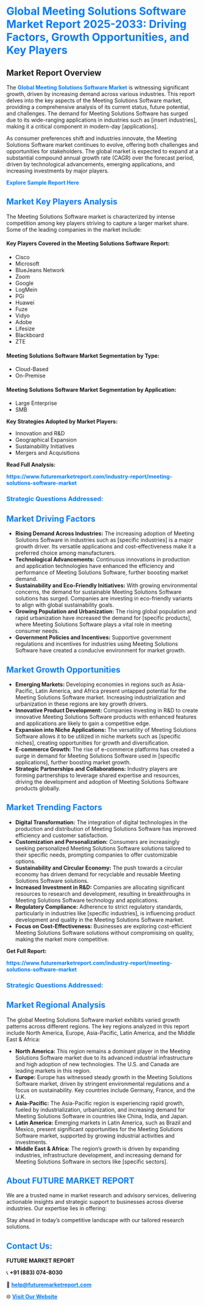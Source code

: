 <h1 style="color: #007BFF;">Global Meeting Solutions Software Market Report 2025-2033: Driving Factors, Growth Opportunities, and Key Players</h1>

<section id="overview">
<h2>Market Report Overview</h2>
<p>The <a href="https://www.futuremarketreport.com/industry-report/meeting-solutions-software-market" style="color: #007BFF; text-decoration: none;"><strong>Global Meeting Solutions Software Market</strong></a> is witnessing significant growth, driven by increasing demand across various industries. This report delves into the key aspects of the Meeting Solutions Software market, providing a comprehensive analysis of its current status, future potential, and challenges. The demand for Meeting Solutions Software has surged due to its wide-ranging applications in industries such as [insert industries], making it a critical component in modern-day [applications].</p>
<p>As consumer preferences shift and industries innovate, the Meeting Solutions Software market continues to evolve, offering both challenges and opportunities for stakeholders. The global market is expected to expand at a substantial compound annual growth rate (CAGR) over the forecast period, driven by technological advancements, emerging applications, and increasing investments by major players.</p>
</section>

<section id="overview">
<p><a href="https://www.futuremarketreport.com/request-sample/reportId=27013" style="color: #007BFF; text-decoration: none;"><strong>Explore Sample Report Here</strong></a></p>
</section>

<section id="key-players">
<h2 style="color: #007BFF;">Market Key Players Analysis</h2>
<p>The Meeting Solutions Software market is characterized by intense competition among key players striving to capture a larger market share. Some of the leading companies in the market include:</p>
<h4>Key Players Covered in the Meeting Solutions Software Report:</h4>
<ul><li>Cisco</li><li>Microsoft</li><li>BlueJeans Network</li><li>Zoom</li><li>Google</li><li>LogMein</li><li>PGi</li><li>Huawei</li><li>Fuze</li><li>Vidyo</li><li>Adobe</li><li>Lifesize</li><li>Blackboard</li><li>ZTE</li></ul>
<h4>Meeting Solutions Software Market Segmentation by Type:</h4>
<ul><li>Cloud-Based</li><li>On-Premise</li></ul>

<h4>Meeting Solutions Software Market Segmentation by Application:</h4>
<ul><li>Large Enterprise</li><li>SMB</li></ul>
<p><strong>Key Strategies Adopted by Market Players:</strong></p>
<ul>
<li>Innovation and R&D</li>
<li>Geographical Expansion</li>
<li>Sustainability Initiatives</li>
<li>Mergers and Acquisitions</li>
</ul>
</section>

<section>
<p><strong>Read Full Analysis: </strong></p><a href="https://www.futuremarketreport.com/industry-report/meeting-solutions-software-market" style="color: #007BFF; text-decoration: none;"><strong>https://www.futuremarketreport.com/industry-report/meeting-solutions-software-market</strong></a>
<h3 style="color: #007BFF;">Strategic Questions Addressed:</h3>
</section>

<section id="driving-factors">
<h2 style="color: #007BFF;">Market Driving Factors</h2>
<ul>
<li><strong>Rising Demand Across Industries:</strong> The increasing adoption of Meeting Solutions Software in industries such as [specific industries] is a major growth driver. Its versatile applications and cost-effectiveness make it a preferred choice among manufacturers.</li>
<li><strong>Technological Advancements:</strong> Continuous innovations in production and application technologies have enhanced the efficiency and performance of Meeting Solutions Software, further boosting market demand.</li>
<li><strong>Sustainability and Eco-Friendly Initiatives:</strong> With growing environmental concerns, the demand for sustainable Meeting Solutions Software solutions has surged. Companies are investing in eco-friendly variants to align with global sustainability goals.</li>
<li><strong>Growing Population and Urbanization:</strong> The rising global population and rapid urbanization have increased the demand for [specific products], where Meeting Solutions Software plays a vital role in meeting consumer needs.</li>
<li><strong>Government Policies and Incentives:</strong> Supportive government regulations and incentives for industries using Meeting Solutions Software have created a conducive environment for market growth.</li>
</ul>
</section>

<section id="growth-opportunities">
<h2 style="color: #007BFF;">Market Growth Opportunities</h2>
<ul>
<li><strong>Emerging Markets:</strong> Developing economies in regions such as Asia-Pacific, Latin America, and Africa present untapped potential for the Meeting Solutions Software market. Increasing industrialization and urbanization in these regions are key growth drivers.</li>
<li><strong>Innovative Product Development:</strong> Companies investing in R&D to create innovative Meeting Solutions Software products with enhanced features and applications are likely to gain a competitive edge.</li>
<li><strong>Expansion into Niche Applications:</strong> The versatility of Meeting Solutions Software allows it to be utilized in niche markets such as [specific niches], creating opportunities for growth and diversification.</li>
<li><strong>E-commerce Growth:</strong> The rise of e-commerce platforms has created a surge in demand for Meeting Solutions Software used in [specific applications], further boosting market growth.</li>
<li><strong>Strategic Partnerships and Collaborations:</strong> Industry players are forming partnerships to leverage shared expertise and resources, driving the development and adoption of Meeting Solutions Software products globally.</li>
</ul>
</section>

<section id="trending-factors">
<h2 style="color: #007BFF;">Market Trending Factors</h2>
<ul>
<li><strong>Digital Transformation:</strong> The integration of digital technologies in the production and distribution of Meeting Solutions Software has improved efficiency and customer satisfaction.</li>
<li><strong>Customization and Personalization:</strong> Consumers are increasingly seeking personalized Meeting Solutions Software solutions tailored to their specific needs, prompting companies to offer customizable options.</li>
<li><strong>Sustainability and Circular Economy:</strong> The push towards a circular economy has driven demand for recyclable and reusable Meeting Solutions Software solutions.</li>
<li><strong>Increased Investment in R&D:</strong> Companies are allocating significant resources to research and development, resulting in breakthroughs in Meeting Solutions Software technology and applications.</li>
<li><strong>Regulatory Compliance:</strong> Adherence to strict regulatory standards, particularly in industries like [specific industries], is influencing product development and quality in the Meeting Solutions Software market.</li>
<li><strong>Focus on Cost-Effectiveness:</strong> Businesses are exploring cost-efficient Meeting Solutions Software solutions without compromising on quality, making the market more competitive.</li>
</ul>
</section>

<section>
<p><strong>Get Full Report: </strong></p><a href="https://www.futuremarketreport.com/industry-report/meeting-solutions-software-market" style="color: #007BFF; text-decoration: none;"><strong>https://www.futuremarketreport.com/industry-report/meeting-solutions-software-market</strong></a>
<h3 style="color: #007BFF;">Strategic Questions Addressed:</h3>
</section>


<section id="regional-analysis">
<h2 style="color: #007BFF;">Market Regional Analysis</h2>
<p>The global Meeting Solutions Software market exhibits varied growth patterns across different regions. The key regions analyzed in this report include North America, Europe, Asia-Pacific, Latin America, and the Middle East & Africa:</p>
<ul>
<li><strong>North America:</strong> This region remains a dominant player in the Meeting Solutions Software market due to its advanced industrial infrastructure and high adoption of new technologies. The U.S. and Canada are leading markets in this region.</li>
<li><strong>Europe:</strong> Europe has witnessed steady growth in the Meeting Solutions Software market, driven by stringent environmental regulations and a focus on sustainability. Key countries include Germany, France, and the U.K.</li>
<li><strong>Asia-Pacific:</strong> The Asia-Pacific region is experiencing rapid growth, fueled by industrialization, urbanization, and increasing demand for Meeting Solutions Software in countries like China, India, and Japan.</li>
<li><strong>Latin America:</strong> Emerging markets in Latin America, such as Brazil and Mexico, present significant opportunities for the Meeting Solutions Software market, supported by growing industrial activities and investments.</li>
<li><strong>Middle East & Africa:</strong> The region’s growth is driven by expanding industries, infrastructure development, and increasing demand for Meeting Solutions Software in sectors like [specific sectors].</li>
</ul>
</section>

<footer>
<h2 style="color: #007BFF;">About FUTURE MARKET REPORT</h2>
<p>We are a trusted name in market research and advisory services, delivering actionable insights and strategic support to businesses across diverse industries. Our expertise lies in offering:</p>

<p>Stay ahead in today’s competitive landscape with our tailored research solutions.</p>

<h2 style="color: #007BFF;">Contact Us:</h2>
<p><strong>FUTURE MARKET REPORT</strong></p>
<p>📞 <strong>+91 (883) 074-8030</strong></p>
<p>📧 <strong><a href="mailto:help@futuremarketreport.com" style="color: #007BFF;">help@futuremarketreport.com</a></strong></p>
<p>🌐 <strong><a href="https://www.futuremarketreport.com/" style="color: #007BFF;">Visit Our Website</a></strong></p>
</footer>